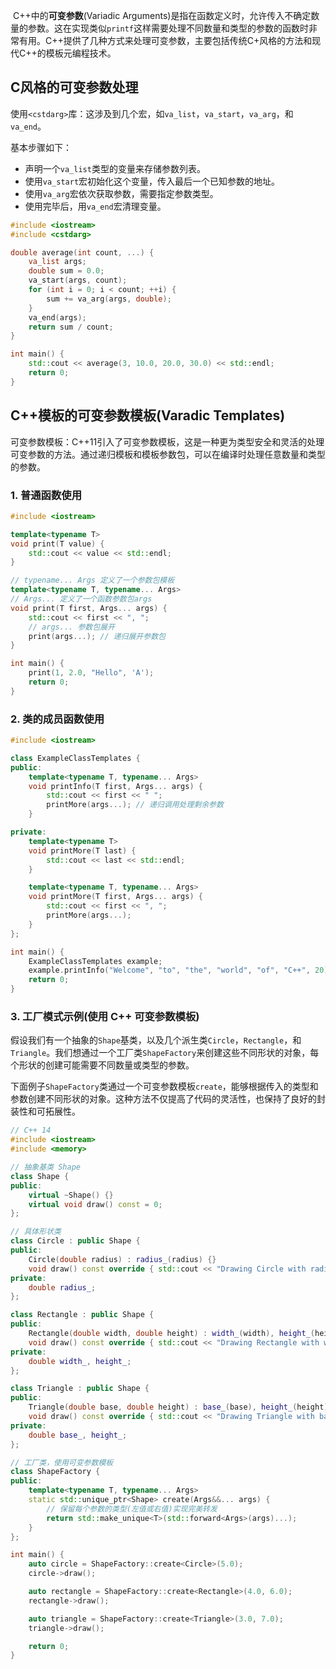 ​	C++中的**可变参数**(Variadic Arguments)是指在函数定义时，允许传入不确定数量的参数。这在实现类似`printf`这样需要处理不同数量和类型的参数的函数时非常有用。C++提供了几种方式来处理可变参数，主要包括传统C+风格的方法和现代C++的模板元编程技术。

## C风格的可变参数处理

使用`<cstdarg>`库：这涉及到几个宏，如`va_list`，`va_start`，`va_arg`，和`va_end`。

基本步骤如下：

- 声明一个`va_list`类型的变量来存储参数列表。
- 使用`va_start`宏初始化这个变量，传入最后一个已知参数的地址。
- 使用`va_arg`宏依次获取参数，需要指定参数类型。
- 使用完毕后，用`va_end`宏清理变量。

```c++
#include <iostream>
#include <cstdarg>

double average(int count, ...) {
    va_list args;
    double sum = 0.0;
    va_start(args, count);
    for (int i = 0; i < count; ++i) {
        sum += va_arg(args, double);
    }
    va_end(args);
    return sum / count;
}

int main() {
    std::cout << average(3, 10.0, 20.0, 30.0) << std::endl;
    return 0;
}
```

## C++模板的可变参数模板(Varadic Templates)

​	可变参数模板：C++11引入了可变参数模板，这是一种更为类型安全和灵活的处理可变参数的方法。通过递归模板和模板参数包，可以在编译时处理任意数量和类型的参数。

### 1. 普通函数使用

```c++
#include <iostream>

template<typename T>
void print(T value) {
    std::cout << value << std::endl;
}

// typename... Args 定义了一个参数包模板
template<typename T, typename... Args>
// Args... 定义了一个函数参数包args
void print(T first, Args... args) {
    std::cout << first << ", ";
    // args... 参数包展开
    print(args...); // 递归展开参数包
}

int main() {
    print(1, 2.0, "Hello", 'A');
    return 0;
}
```

### 2. 类的成员函数使用

```c++
#include <iostream>

class ExampleClassTemplates {
public:
    template<typename T, typename... Args>
    void printInfo(T first, Args... args) {
        std::cout << first << " ";
        printMore(args...); // 递归调用处理剩余参数
    }

private:
    template<typename T>
    void printMore(T last) {
        std::cout << last << std::endl;
    }

    template<typename T, typename... Args>
    void printMore(T first, Args... args) {
        std::cout << first << ", ";
        printMore(args...);
    }
};

int main() {
    ExampleClassTemplates example;
    example.printInfo("Welcome", "to", "the", "world", "of", "C++", 20);
    return 0;
}
```

### 3. 工厂模式示例(使用 C++ 可变参数模板)

​	假设我们有一个抽象的`Shape`基类，以及几个派生类`Circle`，`Rectangle`，和`Triangle`。我们想通过一个工厂类`ShapeFactory`来创建这些不同形状的对象，每个形状的创建可能需要不同数量或类型的参数。

​	下面例子`ShapeFactory`类通过一个可变参数模板`create`，能够根据传入的类型和参数创建不同形状的对象。这种方法不仅提高了代码的灵活性，也保持了良好的封装性和可拓展性。

```C++
// C++ 14
#include <iostream>
#include <memory>

// 抽象基类 Shape
class Shape {
public:
    virtual ~Shape() {}
    virtual void draw() const = 0;
};

// 具体形状类
class Circle : public Shape {
public:
    Circle(double radius) : radius_(radius) {}
    void draw() const override { std::cout << "Drawing Circle with radius: " << radius_ << std::endl; }
private:
    double radius_;
};

class Rectangle : public Shape {
public:
    Rectangle(double width, double height) : width_(width), height_(height) {}
    void draw() const override { std::cout << "Drawing Rectangle with width: " << width_ << " height: " << height_ << std::endl; }
private:
    double width_, height_;
};

class Triangle : public Shape {
public:
    Triangle(double base, double height) : base_(base), height_(height) {}
    void draw() const override { std::cout << "Drawing Triangle with base: " << base_ << " height: " << height_ << std::endl; }
private:
    double base_, height_;
};

// 工厂类，使用可变参数模板
class ShapeFactory {
public:
    template<typename T, typename... Args>
    static std::unique_ptr<Shape> create(Args&&... args) {
        // 保留每个参数的类型(左值或右值)实现完美转发
        return std::make_unique<T>(std::forward<Args>(args)...);
    }
};

int main() {
    auto circle = ShapeFactory::create<Circle>(5.0);
    circle->draw();

    auto rectangle = ShapeFactory::create<Rectangle>(4.0, 6.0);
    rectangle->draw();

    auto triangle = ShapeFactory::create<Triangle>(3.0, 7.0);
    triangle->draw();

    return 0;
}
```
